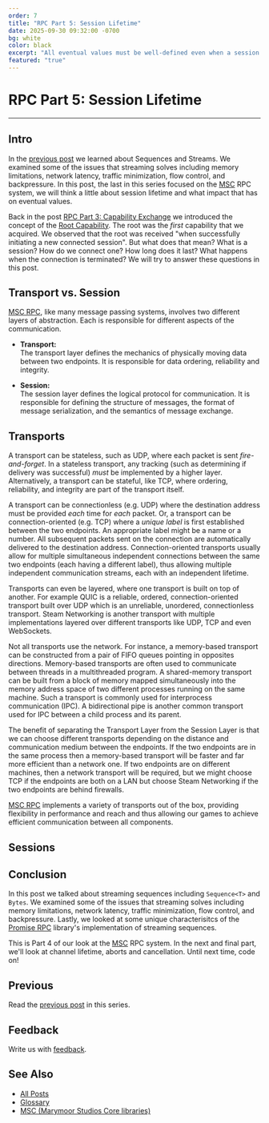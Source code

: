 ```yaml
---
order: 7
title: "RPC Part 5: Session Lifetime"
date: 2025-09-30 09:32:00 -0700
bg: white
color: black
excerpt: "All eventual values must be well-defined even when a session's lifetime ends."
featured: "true"
---
```

# RPC Part 5: Session Lifetime
--------

## Intro
In the [previous post][devlog-post6] we learned about Sequences and Streams.  We examined some of the issues that
streaming solves including memory limitations, network latency, traffic minimization, flow control, and backpressure.
In this post, the last in this series focused on the [MSC][MSC] RPC system, we will think a little about session
lifetime and what impact that has on eventual values.

Back in the post [RPC Part 3: Capability Exchange][devlog-post5] we introduced the concept of the [Root
Capability][define-root].  The root was the _first_ capability that we acquired.  We observed that the root was received
"when successfully initiating a new connected session".  But what does that mean?  What is a session?  How do we connect
one?  How long does it last?  What happens when the connection is terminated?  We will try to answer these questions in
this post.

## Transport vs. Session
[MSC RPC][MSC], like many message passing systems, involves two different layers of abstraction.  Each is responsible
for different aspects of the communication.

* **Transport:**  
  The transport layer defines the mechanics of physically moving data between two endpoints.  It is responsible for data
  ordering, reliability and integrity.

* **Session:**  
  The session layer defines the logical protocol for communication.  It is responsible for defining the structure of
  messages, the format of message serialization, and the semantics of message exchange.

## Transports
A transport can be stateless, such as UDP, where each packet is sent _fire-and-forget_.  In a stateless transport, any
tracking (such as determining if delivery was successful) _must_ be implemented by a higher layer.  Alternatively, a
transport can be stateful, like TCP, where ordering, reliability, and integrity are part of the transport itself.  

A transport can be connectionless (e.g. UDP) where the destination address must be provided _each_ time for _each_
packet.  Or, a transport can be connection-oriented (e.g. TCP) where a _unique label_ is first established between the
two endpoints.  An appropriate label might be a name or a number.  All subsequent packets sent on the connection are
automatically delivered to the destination address.  Connection-oriented transports usually allow for multiple
simultaneous independent connections between the same two endpoints  (each having a different label), thus allowing
multiple independent communication streams, each with an independent lifetime.  

Transports can even be layered, where one transport is built on top of another.  For example QUIC is a reliable,
ordered, connection-oriented transport built over UDP which is an unreliable, unordered, connectionless transport. Steam
Networking is another transport with multiple implementations layered over different transports like UDP, TCP and even
WebSockets.

Not all transports use the network.  For instance, a memory-based transport can be constructed from a pair of FIFO
queues pointing in opposites directions.  Memory-based transports are often used to communicate between threads in a
multithreaded program.  A shared-memory transport can be built from a block of memory mapped simultaneously into the
memory address space of two different processes running on the same machine.  Such a transport is commonly used for
interprocess communication (IPC).  A bidirectional pipe is another common transport used for IPC between a child process
and its parent.

The benefit of separating the Transport Layer from the Session Layer is that we can choose different transports
depending on the distance and communication medium between the endpoints.  If the two endpoints are in the same process
then a memory-based transport will be faster and far more efficient than a network one.  If two endpoints are on
different machines, then a network transport will be required, but we might choose TCP if the endpoints are both on a
LAN but choose Steam Networking if the two endpoints are behind firewalls.

[MSC RPC][MSC] implements a variety of transports out of the box, providing flexibility in performance and reach and
thus allowing our games to achieve efficient communication between all components.

## Sessions

## Conclusion
In this post we talked about streaming sequences including `Sequence<T>` and `Bytes`.  We examined some of the issues
that streaming solves including memory limitations, network latency, traffic minimization, flow control, and
backpressure.  Lastly, we looked at some unique characterisitcs of the [Promise RPC][promise-rpc] library's
implementation of streaming sequences.

This is Part 4 of our look at the [MSC][MSC] RPC system.  In the next and final part, we'll look at channel lifetime,
aborts and cancellation.  Until next time, code on!

## Previous
Read the [previous post][devlog-post6] in this series.

## Feedback
Write us with [feedback][feedback].

## See Also
* [All Posts][all-posts]
* [Glossary][glossary]
* [MSC (Marymoor Studios Core libraries)][MSC]

[MSC]: https://github.com/MarymoorStudios/Core
[all-posts]: /devlog.html
[devlog-post5]: /devlog/2025-07-29-RPC3
[devlog-post6]: /devlog/2025-08-26-RPC4
[feedback]: mailto:feedback@marymoorstudios.com
[glossary]: /devlog/Glossary
[define-root]: /devlog/Glossary#root-capability
[promise-rpc]: https://www.nuget.org/packages/MarymoorStudios.Core.Rpc/
